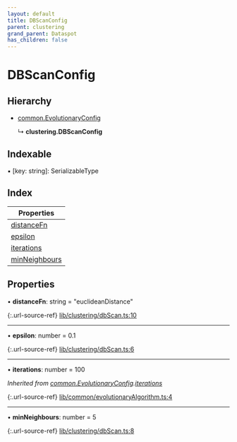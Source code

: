```yaml
---
layout: default
title: DBScanConfig
parent: clustering
grand_parent: Dataspot
has_children: false
---
```


# DBScanConfig

## Hierarchy

* [common.EvolutionaryConfig](/docs/classes/common_evolutionaryconfig)

  ↳ **clustering.DBScanConfig**

## Indexable

▪ [key: string]: SerializableType

## Index

| Properties |
|-----------|
| [distanceFn](#distancefn) |
| [epsilon](#epsilon) |
| [iterations](#iterations) |
| [minNeighbours](#minneighbours) |

## Properties

•  **distanceFn**: string = "euclideanDistance"

{:.url-source-ref}
[lib/clustering/dbScan.ts:10](https://github.com/ascentcore/dataspot/blob/b02167c/lib/clustering/dbScan.ts#L10)

___

•  **epsilon**: number = 0.1

{:.url-source-ref}
[lib/clustering/dbScan.ts:6](https://github.com/ascentcore/dataspot/blob/b02167c/lib/clustering/dbScan.ts#L6)

___

•  **iterations**: number = 100

*Inherited from [common.EvolutionaryConfig](/docs/classes/common_evolutionaryconfig).[iterations](/docs/classes/common_evolutionaryconfig#iterations)*

{:.url-source-ref}
[lib/common/evolutionaryAlgorithm.ts:4](https://github.com/ascentcore/dataspot/blob/b02167c/lib/common/evolutionaryAlgorithm.ts#L4)

___

•  **minNeighbours**: number = 5

{:.url-source-ref}
[lib/clustering/dbScan.ts:8](https://github.com/ascentcore/dataspot/blob/b02167c/lib/clustering/dbScan.ts#L8)
